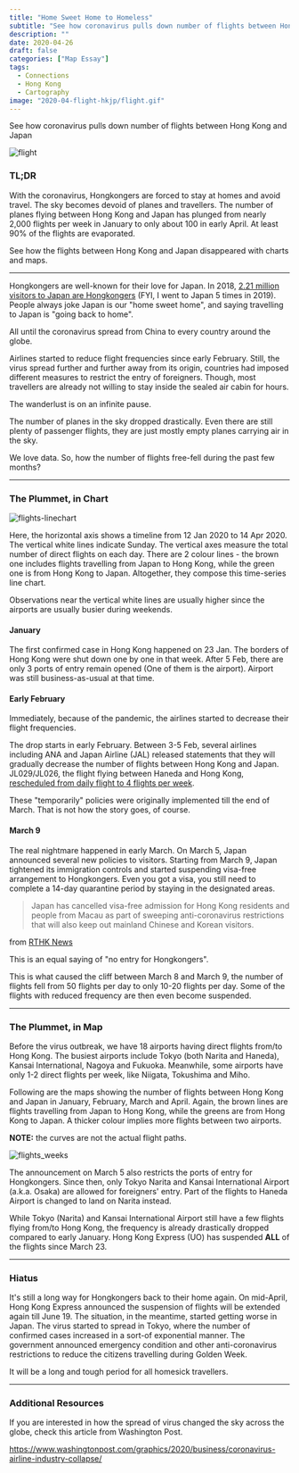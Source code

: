 ```yaml
---
title: "Home Sweet Home to Homeless"
subtitle: "See how coronavirus pulls down number of flights between Hong Kong and Japan"
description: ""
date: 2020-04-26
draft: false
categories: ["Map Essay"]
tags:
  - Connections
  - Hong Kong
  - Cartography
image: "2020-04-flight-hkjp/flight.gif"
---
```


See how coronavirus pulls down number of flights between Hong Kong and Japan

<!--more-->


![flight](/post/2020-04-flight-hkjp/flight.gif)

### TL;DR

With the coronavirus, Hongkongers are forced to stay at homes and avoid travel. The sky becomes devoid of planes and travellers. The number of planes flying between Hong Kong and Japan has plunged from nearly 2,000 flights per week in January to only about 100 in early April. At least 90% of the flights are evaporated.

See how the flights between Hong Kong and Japan disappeared with charts and maps.

---

Hongkongers are well-known for their love for Japan. In 2018, [2.21 million visitors to Japan are Hongkongers](https://www.jnto.go.jp/jpn/statistics/data_info_listing/index.html) (FYI, I went to Japan 5 times in 2019). People always joke Japan is our "home sweet home", and saying travelling to Japan is "going back to home".

All until the coronavirus spread from China to every country around the globe.

Airlines started to reduce flight frequencies since early February. Still, the virus spread further and further away from its origin, countries had imposed different measures to restrict the entry of foreigners. Though, most travellers are already not willing to stay inside the sealed air cabin for hours.

The wanderlust is on an infinite pause.

The number of planes in the sky dropped drastically. Even there are still plenty of passenger flights, they are just mostly empty planes carrying air in the sky.

We love data. So, how the number of flights free-fell during the past few months?

---

### The Plummet, in Chart

![flights-linechart](/post/2020-04-flight-hkjp/flights-linechart.png)
<!-- {{< figure src="/post/2020-04-flight-hkjp/flights-linechart.png" >}} -->

Here, the horizontal axis shows a timeline from 12 Jan 2020 to 14 Apr 2020. The vertical white lines indicate Sunday. The vertical axes measure the total number of direct flights on each day. There are 2 colour lines - the brown one includes flights travelling from Japan to Hong Kong, while the green one is from Hong Kong to Japan. Altogether, they compose this time-series line chart.

Observations near the vertical white lines are usually higher since the airports are usually busier during weekends.

#### January

The first confirmed case in Hong Kong happened on 23 Jan. The borders of Hong Kong were shut down one by one in that week. After 5 Feb, there are only 3 ports of entry remain opened (One of them is the airport). Airport was still business-as-usual at that time.

#### Early February

Immediately, because of the pandemic, the airlines started to decrease their flight frequencies.

The drop starts in early February. Between 3-5 Feb, several airlines including ANA and Japan Airline (JAL) released statements that they will gradually decrease the number of flights between Hong Kong and Japan. JL029/JL026, the flight flying between Haneda and Hong Kong, [rescheduled from daily flight to 4 flights per week](https://www.jal.co.jp/jp/en/info/2020/inter/200204/index.html).

These "temporarily" policies were originally implemented till the end of March. That is not how the story goes, of course.

#### March 9

The real nightmare happened in early March. On March 5, Japan announced several new policies to visitors. Starting from March 9, Japan tightened its immigration controls and started suspending visa-free arrangement to Hongkongers. Even you got a visa, you still need to complete a 14-day quarantine period by staying in the designated areas.

> Japan has cancelled visa-free admission for Hong Kong residents and people from Macau as part of sweeping anti-coronavirus restrictions that will also keep out mainland Chinese and Korean visitors.

from [RTHK News](https://news.rthk.hk/rthk/en/component/k2/1512723-20200305.htm)

This is an equal saying of "no entry for Hongkongers".

This is what caused the cliff between March 8 and March 9, the number of flights fell from 50 flights per day to only 10-20 flights per day. Some of the flights with reduced frequency are then even become suspended.

---

### The Plummet, in Map

Before the virus outbreak, we have 18 airports having direct flights from/to Hong Kong. The busiest airports include Tokyo (both Narita and Haneda), Kansai International, Nagoya and Fukuoka. Meanwhile, some airports have only 1-2 direct flights per week, like Niigata, Tokushima and Miho.

Following are the maps showing the number of flights between Hong Kong and Japan in January, February, March and April. Again, the brown lines are flights travelling from Japan to Hong Kong, while the greens are from Hong Kong to Japan. A thicker colour implies more flights between two airports.

**NOTE:** the curves are not the actual flight paths.

![flights_weeks](/post/2020-04-flight-hkjp/weeks_W05A05.png)
<!-- {{< figure src="/post/2020-04-flight-hkjp/weeks_W05A05.png" >}} -->

The announcement on March 5 also restricts the ports of entry for Hongkongers. Since then, only Tokyo Narita and Kansai International Airport (a.k.a. Osaka) are allowed for foreigners' entry. Part of the flights to Haneda Airport is changed to land on Narita instead.

While Tokyo (Narita) and Kansai International Airport still have a few flights flying from/to Hong Kong, the frequency is already drastically dropped compared to early January. Hong Kong Express (UO) has suspended **ALL** of the flights since March 23.

---

### Hiatus

It's still a long way for Hongkongers back to their home again. On mid-April, Hong Kong Express announced the suspension of flights will be extended again till June 19. The situation, in the meantime, started getting worse in Japan. The virus started to spread in Tokyo, where the number of confirmed cases increased in a sort-of exponential manner. The government announced emergency condition and other anti-coronavirus restrictions to reduce the citizens travelling during Golden Week.

It will be a long and tough period for all homesick travellers.

---

### Additional Resources

If you are interested in how the spread of virus changed the sky across the globe, check this article from Washington Post.

https://www.washingtonpost.com/graphics/2020/business/coronavirus-airline-industry-collapse/
